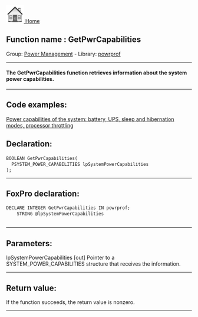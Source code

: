 [<img src="../../images/home.png"> Home ](https://github.com/VFPX/Win32API)  

## Function name : GetPwrCapabilities
Group: [Power Management](../../functions_group.md#Power_Management)  -  Library: [powrprof](../../../libraries.md#powrprof)  
***  


#### The GetPwrCapabilities function retrieves information about the system power capabilities.
***  


## Code examples:
[Power capabilities of the system: battery, UPS, sleep and hibernation modes, processor throttling](../../samples/sample_394.md)  

## Declaration:
```foxpro  
BOOLEAN GetPwrCapabilities(
  PSYSTEM_POWER_CAPABILITIES lpSystemPowerCapabilities
);  
```  
***  


## FoxPro declaration:
```foxpro  
DECLARE INTEGER GetPwrCapabilities IN powrprof;
	STRING @lpSystemPowerCapabilities
  
```  
***  


## Parameters:
lpSystemPowerCapabilities 
[out] Pointer to a SYSTEM_POWER_CAPABILITIES structure that receives the information.  
***  


## Return value:
If the function succeeds, the return value is nonzero.  
***  

